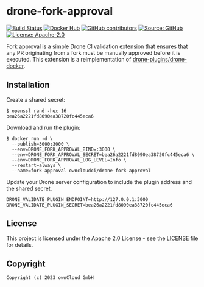 # drone-fork-approval

[![Build Status](https://img.shields.io/drone/build/owncloud-ci/drone-fork-approval?logo=drone&server=https%3A%2F%2Fdrone.owncloud.com)](https://drone.owncloud.com/owncloud-ci/drone-fork-approval)
[![Docker Hub](https://img.shields.io/docker/v/owncloudci/drone-fork-approval?logo=docker&label=dockerhub&sort=semver&logoColor=white)](https://hub.docker.com/r/owncloudci/drone-fork-approval)
[![GitHub contributors](https://img.shields.io/github/contributors/owncloud-ci/drone-fork-approval)](https://github.com/owncloud-ci/drone-fork-approval/graphs/contributors)
[![Source: GitHub](https://img.shields.io/badge/source-github-blue.svg?logo=github&logoColor=white)](https://github.com/owncloud-ci/drone-fork-approval)
[![License: Apache-2.0](https://img.shields.io/github/license/owncloud-ci/drone-fork-approval)](https://github.com/owncloud-ci/drone-fork-approval/blob/main/LICENSE)

Fork approval is a simple Drone CI validation extension that ensures that any PR originating from a fork must be manually approved before it is executed. This extension is a reimplementation of [drone-plugins/drone-docker](https://github.com/wadells/drone-fork-approval-extension).

## Installation

Create a shared secret:

```console
$ openssl rand -hex 16
bea26a2221fd8090ea38720fc445eca6
```

Download and run the plugin:

```console
$ docker run -d \
  --publish=3000:3000 \
  --env=DRONE_FORK_APPROVAL_BIND=:3000 \
  --env=DRONE_FORK_APPROVAL_SECRET=bea26a2221fd8090ea38720fc445eca6 \
  --env=DRONE_FORK_APPROVAL_LOG_LEVEL=Info \
  --restart=always \
  --name=fork-approval owncloudci/drone-fork-approval
```

Update your Drone server configuration to include the plugin address and the shared secret.

```text
DRONE_VALIDATE_PLUGIN_ENDPOINT=http://127.0.0.1:3000
DRONE_VALIDATE_PLUGIN_SECRET=bea26a2221fd8090ea38720fc445eca6
```

## License

This project is licensed under the Apache 2.0 License - see the [LICENSE](https://github.com/owncloud-ci/drone-fork-approval/blob/main/LICENSE) file for details.

## Copyright

```Text
Copyright (c) 2023 ownCloud GmbH
```
